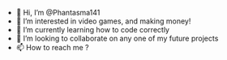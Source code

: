 - 👋 Hi, I’m @Phantasma141
- 👀 I’m interested in video games, and making money!
- 🌱 I’m currently learning how to code correctly
- 💞️ I’m looking to collaborate on any one of my future projects
- 📫 How to reach me ?

<!---
Phantasma141/Phantasma141 is a ✨ special ✨ repository because its `README.md` (this file) appears on your GitHub profile.
You can click the Preview link to take a look at your changes.
--->
